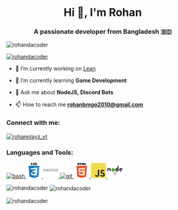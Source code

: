 <h1 align="center">Hi 👋, I'm Rohan</h1>
<h3 align="center">A passionate developer from Bangladesh 🇧🇩</h3>

<p align="left"> <img src="https://komarev.com/ghpvc/?username=rohandacoder&label=Profile%20views&color=0e75b6&style=flat" alt="rohandacoder" /> </p>

<p align="left"> <a href="https://github.com/ryo-ma/github-profile-trophy"><img src="https://github-profile-trophy.vercel.app/?username=rohandacoder" alt="rohandacoder" /></a> </p>

- 🔭 I’m currently working on [Lean](https://github.com/RohanDaCoder/Lean)

- 🌱 I’m currently learning **Game Development**

- 💬 Ask me about **NodeJS, Discord Bots**

- 📫 How to reach me **rohanbmgo2010@gmail.com**

<h3 align="left">Connect with me:</h3>
<p align="left">
<a href="https://www.youtube.com/c/rohanplayz_yt" target="blank"><img align="center" src="https://raw.githubusercontent.com/rahuldkjain/github-profile-readme-generator/master/src/images/icons/Social/youtube.svg" alt="rohanplayz_yt" height="30" width="40" /></a>
</p>

<h3 align="left">Languages and Tools:</h3>
<p align="left"> <a href="https://www.gnu.org/software/bash/" target="_blank" rel="noreferrer"> <img src="https://www.vectorlogo.zone/logos/gnu_bash/gnu_bash-icon.svg" alt="bash" width="40" height="40"/> </a> <a href="https://www.w3schools.com/css/" target="_blank" rel="noreferrer"> <img src="https://raw.githubusercontent.com/devicons/devicon/master/icons/css3/css3-original-wordmark.svg" alt="css3" width="40" height="40"/> </a> <a href="https://expressjs.com" target="_blank" rel="noreferrer"> <img src="https://raw.githubusercontent.com/devicons/devicon/master/icons/express/express-original-wordmark.svg" alt="express" width="40" height="40"/> </a> <a href="https://git-scm.com/" target="_blank" rel="noreferrer"> <img src="https://www.vectorlogo.zone/logos/git-scm/git-scm-icon.svg" alt="git" width="40" height="40"/> </a> <a href="https://www.w3.org/html/" target="_blank" rel="noreferrer"> <img src="https://raw.githubusercontent.com/devicons/devicon/master/icons/html5/html5-original-wordmark.svg" alt="html5" width="40" height="40"/> </a> <a href="https://developer.mozilla.org/en-US/docs/Web/JavaScript" target="_blank" rel="noreferrer"> <img src="https://raw.githubusercontent.com/devicons/devicon/master/icons/javascript/javascript-original.svg" alt="javascript" width="40" height="40"/> </a> <a href="https://nodejs.org" target="_blank" rel="noreferrer"> <img src="https://raw.githubusercontent.com/devicons/devicon/master/icons/nodejs/nodejs-original-wordmark.svg" alt="nodejs" width="40" height="40"/> </a> </p>

<p><img align="left" src="https://github-readme-stats.vercel.app/api/top-langs?username=rohandacoder&show_icons=true&locale=en&layout=compact" alt="rohandacoder" /></p>

<p>&nbsp;<img align="center" src="https://github-readme-stats.vercel.app/api?username=rohandacoder&show_icons=true&locale=en" alt="rohandacoder" /></p>

<p><img align="center" src="https://github-readme-streak-stats.herokuapp.com/?user=rohandacoder&" alt="rohandacoder" /></p>

